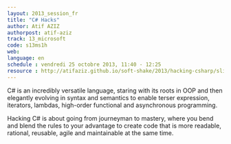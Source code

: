 ```yaml
---
layout: 2013_session_fr
title: "C# Hacks"
author: Atif AZIZ
authorpost: atif-aziz
track: 13_microsoft
code: s13ms1h
web: 
language: en
schedule : vendredi 25 octobre 2013, 11:40 - 12:25
resource : http://atifaziz.github.io/soft-shake/2013/hacking-csharp/slides.html
---
```


C# is an incredibly versatile language, staring with its roots in OOP and then elegantly evolving in syntax and semantics to enable terser expression, iterators, lambdas, high-order functional and asynchronous programming.

Hacking C# is about going from journeyman to mastery, where you bend and blend the rules to your advantage to create code that is more readable, rational, reusable, agile and maintainable at the same time.

